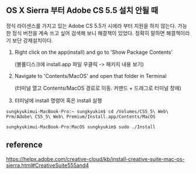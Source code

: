 ## OS X Sierra 부터 Adobe CS 5.5 설치 안될 때

정식 라이센스를 가지고 있는 Adobe CS 5.5가 시에라 부터 지원을 하지 않는다. 가능한 정식 버전을 계속 쓰고 싶어 검색해 보니 해결책이 있었다. 정확히 말하면 해결책이라기 보단 강제설치이다.

1. Right click on the app(install) and go to 'Show Package Contents'  

   (볼륨디스크에 install.app 파일 우클릭 -> 패키지 내용 보기)

2. Navigate to 'Contents/MacOS' and open that folder in Terminal 

   (터미널 열고 Contents/MacOS 경로로 이동. 커맨드 + 드래그로 터미널 창에)

3. 터미널에 install 명령어 혹은 install 실행

```shell
sungkyukimui-MacBook-Pro:~ sungkyukim$ cd /Volumes/CS5_5\ Web\ Prm/Adobe\ CS5_5\ Web\ Premium/Install.app/Contents/MacOS 

sungkyukimui-MacBook-Pro:MacOS sungkyukim$ sudo ./Install
```



## reference

https://helpx.adobe.com/creative-cloud/kb/install-creative-suite-mac-os-sierra.html#CreativeSuite555and4